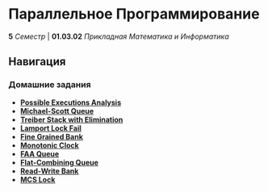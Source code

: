 # Параллельное Программирование 

**5** _Семестр_ | **01.03.02** _Прикладная Математика и Информатика_

## Навигация

### Домашние задания

- **[Possible Executions Analysis](./Homework-1/)**
- **[Michael-Scott Queue](./Homework-2/)**
- **[Treiber Stack with Elimination](./Homework-3/)**
- **[Lamport Lock Fail](./Homework-4/)**
- **[Fine Grained Bank](./Homework-5/)**
- **[Monotonic Clock](./Homework-6/)**
- **[FAA Queue](./Homework-7/)**
- **[Flat-Combining Queue](./Homework-8/)**
- **[Read-Write Bank](./Homework-9/)**
- **[MCS Lock](./Homework-10/)**

